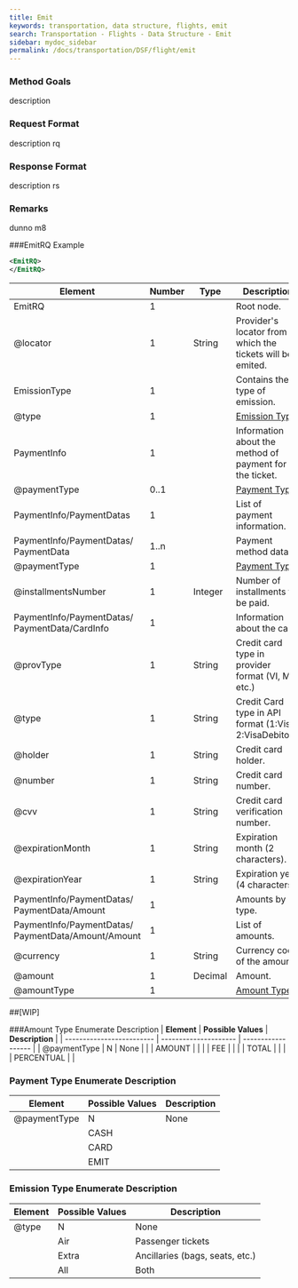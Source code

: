 ```yaml
---
title: Emit
keywords: transportation, data structure, flights, emit
search: Transportation - Flights - Data Structure - Emit
sidebar: mydoc_sidebar
permalink: /docs/transportation/DSF/flight/emit
---
```


### Method Goals

description

### Request Format

description rq

### Response Format

description rs

### Remarks

dunno m8

###EmitRQ Example

~~~xml
<EmitRQ>
</EmitRQ>
~~~
| **Element**				| **Number**	| **Type**	| **Description**|				
| ------------------------- | ------------- | --------- | -------------- |
|EmitRQ|1| |Root node.|
|@locator|1|String |Provider's locator from which the tickets will be emited.|
|EmissionType|1| |Contains the type of emission.|
|@type|1| |[Emission Type.](#emission-type-enumerate-description)|
|PaymentInfo|1| |Information about the method of payment for the ticket.|
|@paymentType|0..1| |[Payment Type.](#payment-type-enumerate-description)|
|PaymentInfo/PaymentDatas|1| |List of payment information.|
|PaymentInfo/PaymentDatas/ <br> PaymentData|1..n||Payment method data.|
|@paymentType|1| |[Payment Type.](#payment-type-enumerate-description)|
|@installmentsNumber|1|Integer|Number of installments to be paid.|
|PaymentInfo/PaymentDatas/<br> PaymentData/CardInfo|1| |Information about the card.|
|@provType|1|String|Credit card type in provider format (VI, MC, etc.)|
|@type|1|String|Credit Card type in API format (1:Visa, 2:VisaDebito...)|
|@holder|1|String|Credit card holder.|
|@number|1|String|Credit card number.|
|@cvv|1|String|Credit card verification number.|
|@expirationMonth|1|String|Expiration month (2 characters).|
|@expirationYear|1|String|Expiration year (4 characters).|
|PaymentInfo/PaymentDatas/<br> PaymentData/Amount|1| |Amounts by type.|
|PaymentInfo/PaymentDatas/<br> PaymentData/Amount/Amount|1| |List of amounts.|
|@currency|1|String|Currency code of the amount.|
|@amount|1|Decimal|Amount.|
|@amountType|1| |[Amount Type.](#amount-type-enumerate-description)|

##[WIP]

###Amount Type Enumerate Description
| **Element**				| **Possible Values**	| **Description**	|
| ------------------------- | --------------------- | ------------------ |
| @paymentType              | N                     | None |
| 							| AMOUNT                | |
| 							| FEE                   | |
| 							| TOTAL                 | |
| 							| PERCENTUAL            | |

### Payment Type Enumerate Description
| **Element**				| **Possible Values**	| **Description**	|
| ------------------------- | --------------------- | ------------------ |
| @paymentType              | N                     | None |
| 							| CASH                  | |
|                           | CARD                  | |
|                           | EMIT                  | |

### Emission Type Enumerate Description
| **Element**				| **Possible Values**	| **Description**	|
| ------------------------- | --------------------- | ------------------ |
| @type        				| N                     | None |
| 							| Air                   |Passenger tickets  |
| 							| Extra                 |Ancillaries (bags, seats, etc.) |
| 							| All                   |Both |
